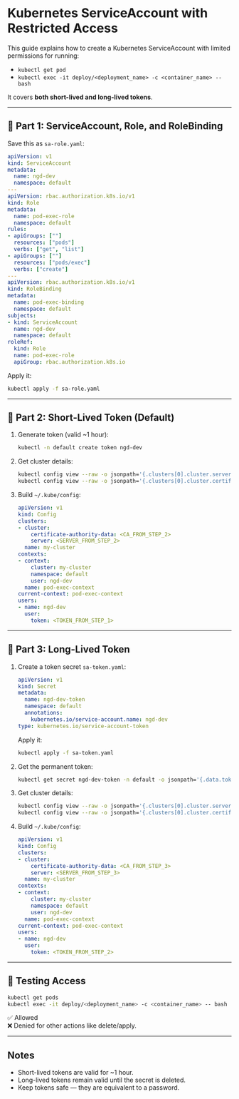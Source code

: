 # Kubernetes ServiceAccount with Restricted Access

This guide explains how to create a Kubernetes ServiceAccount with limited permissions for running:
- `kubectl get pod`
- `kubectl exec -it deploy/<deployment_name> -c <container_name> -- bash`

It covers **both short-lived and long-lived tokens**.

---

## 🔹 Part 1: ServiceAccount, Role, and RoleBinding

Save this as `sa-role.yaml`:

```yaml
apiVersion: v1
kind: ServiceAccount
metadata:
  name: ngd-dev
  namespace: default
---
apiVersion: rbac.authorization.k8s.io/v1
kind: Role
metadata:
  name: pod-exec-role
  namespace: default
rules:
- apiGroups: [""]
  resources: ["pods"]
  verbs: ["get", "list"]
- apiGroups: [""]
  resources: ["pods/exec"]
  verbs: ["create"]
---
apiVersion: rbac.authorization.k8s.io/v1
kind: RoleBinding
metadata:
  name: pod-exec-binding
  namespace: default
subjects:
- kind: ServiceAccount
  name: ngd-dev
  namespace: default
roleRef:
  kind: Role
  name: pod-exec-role
  apiGroup: rbac.authorization.k8s.io
```

Apply it:
```bash
kubectl apply -f sa-role.yaml
```

---

## 🔹 Part 2: Short-Lived Token (Default)

1. Generate token (valid ~1 hour):
   ```bash
   kubectl -n default create token ngd-dev
   ```

2. Get cluster details:
   ```bash
   kubectl config view --raw -o jsonpath='{.clusters[0].cluster.server}'
   kubectl config view --raw -o jsonpath='{.clusters[0].cluster.certificate-authority-data}'
   ```

3. Build `~/.kube/config`:
   ```yaml
   apiVersion: v1
   kind: Config
   clusters:
   - cluster:
       certificate-authority-data: <CA_FROM_STEP_2>
       server: <SERVER_FROM_STEP_2>
     name: my-cluster
   contexts:
   - context:
       cluster: my-cluster
       namespace: default
       user: ngd-dev
     name: pod-exec-context
   current-context: pod-exec-context
   users:
   - name: ngd-dev
     user:
       token: <TOKEN_FROM_STEP_1>
   ```

---

## 🔹 Part 3: Long-Lived Token

1. Create a token secret `sa-token.yaml`:

   ```yaml
   apiVersion: v1
   kind: Secret
   metadata:
     name: ngd-dev-token
     namespace: default
     annotations:
       kubernetes.io/service-account.name: ngd-dev
   type: kubernetes.io/service-account-token
   ```

   Apply it:
   ```bash
   kubectl apply -f sa-token.yaml
   ```

2. Get the permanent token:
   ```bash
   kubectl get secret ngd-dev-token -n default -o jsonpath='{.data.token}' | base64 -d
   ```

3. Get cluster details:
   ```bash
   kubectl config view --raw -o jsonpath='{.clusters[0].cluster.server}'
   kubectl config view --raw -o jsonpath='{.clusters[0].cluster.certificate-authority-data}'
   ```

4. Build `~/.kube/config`:
   ```yaml
   apiVersion: v1
   kind: Config
   clusters:
   - cluster:
       certificate-authority-data: <CA_FROM_STEP_3>
       server: <SERVER_FROM_STEP_3>
     name: my-cluster
   contexts:
   - context:
       cluster: my-cluster
       namespace: default
       user: ngd-dev
     name: pod-exec-context
   current-context: pod-exec-context
   users:
   - name: ngd-dev
     user:
       token: <TOKEN_FROM_STEP_2>
   ```

---

## 🔹 Testing Access

```bash
kubectl get pods
kubectl exec -it deploy/<deployment_name> -c <container_name> -- bash
```

✅ Allowed  
❌ Denied for other actions like delete/apply.

---

## Notes
- Short-lived tokens are valid for ~1 hour.  
- Long-lived tokens remain valid until the secret is deleted.  
- Keep tokens safe — they are equivalent to a password.
